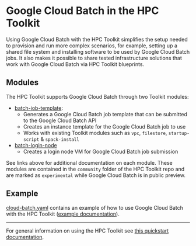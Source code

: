 # Google Cloud Batch in the HPC Toolkit

Using Google Cloud Batch with the HPC Toolkit simplifies the setup needed to
provision and run more complex scenarios, for example, setting up a shared file
system and installing software to be used by Google Cloud Batch jobs. It also
makes it possible to share tested infrastructure solutions that work with Google
Cloud Batch via HPC Toolkit blueprints.

## Modules

The HPC Toolkit supports Google Cloud Batch through two Toolkit modules:

- [batch-job-template](../modules/scheduler/batch-job-template/README.md):
  - Generates a Google Cloud Batch job template that can be submitted to the
    Google Cloud Batch API
  - Creates an instance template for the Google Cloud Batch job to use
  - Works with existing Toolkit modules such as `vpc`, `filestore`,
    `startup-script` & `spack-install`
- [batch-login-node](../modules/scheduler/batch-login-node/README.md)
  - Creates a login node VM for Google Cloud Batch job submission

See links above for additional documentation on each module. These modules are
contained in the `community` folder of the HPC Toolkit repo and are marked as
`experimental` while Google Cloud Batch is in public preview.

## Example

[cloud-batch.yaml](../community/examples/cloud-batch.yaml) contains an example
of how to use Google Cloud Batch with the HPC Toolkit
([example documentation](../examples/README.md#cloud-batchyaml--)).

---

For general information on using the HPC Toolkit see
[this quickstart documentation](../README.md#quickstart).
